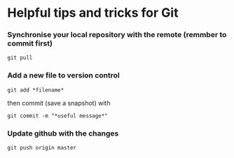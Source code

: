 # Helpful tips and tricks for Git

### Synchronise your local repository with the remote (remmber to commit first)

    git pull

### Add a new file to version control

    git add *filename*

then commit (save a snapshot) with

    git commit -m "*useful message*"
	
### Update github with the changes

    git push origin master
